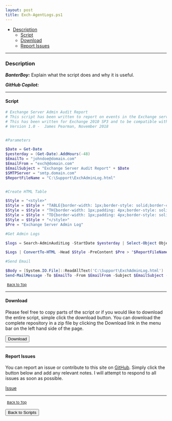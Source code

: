 ```yaml
---
layout: post
title: Exch-AgentLogs.ps1
---
```


- [Description](#description)
  - [Script](#script)
  - [Download](#download)
  - [Report Issues](#report-issues)

---

### Description

**_BanterBoy:_** Explain what the script does and why it is useful.

**_GitHub Copilot:_**

---

#### Script

```powershell
# Exchange Server Admin Audit Report
# This script has been written to report on events in the Exchange server admin audit log over the last 48 hours.
# This has been written for Exchange 2010 SP3 and to be compatible with PowerShell 2.0
# Version 1.0 -  James Pearman, November 2018


#Parameters

$Date = Get-Date
$yesterday = (Get-Date).AddHours(-48)
$EmailTo = "johndoe@domain.com"
$EmailFrom = "exch@domain.com"
$EmailSubject = "Exchange Server Audit Report" + $Date
$SMTPServer = "smtp.domain.com"
$ReportFileName = "C:\Support\ExchAdminLog.html"


#Create HTML Table

$Style = "<style>"
$Style = $Style + "TABLE{border-width: 1px;border-style: solid;border-color: black;border-collapse: collapse;}"
$Style = $Style + "TH{border-width: 1px;padding: 4px;border-style: solid;border-color: black;background-color: #BDBDBD}"
$Style = $Style + "TD{border-width: 1px;padding: 4px;border-style: solid;border-color: black;}"
$Style = $Style + "</style>"
$Pre = "Exchange Server Admin Log"

#Get Admin Logs

$logs = Search-AdminAuditLog -StartDate $yesterday | Select-Object ObjectModified, CmdletName, @{Expression = { $_.CmdletParameters }; Label = "CmdletParameters"; }, @{Expression = { $_.ModifiedProperties }; Label = "ModifiedProperties"; }, Caller, Succeeded, Error, RunDate

$Logs | ConvertTo-HTML -Head $Style -PreContent $Pre > "$ReportFileName"

#Send Email

$Body = [System.IO.File]::ReadAllText('C:\Support\ExchAdminLog.html')
Send-MailMessage -To $EmailTo -From $EmailFrom -Subject $EmailSubject -Body $Body -BodyAsHtml -SmtpServer $SMTPServer
```

<span style="font-size:11px;"><a href="#"><i class="fas fa-caret-up" aria-hidden="true" style="color: white; margin-right:5px;"></i>Back to Top</a></span>

---

#### Download

Please feel free to copy parts of the script or if you would like to download the entire script, simple click the download button. You can download the complete repository in a zip file by clicking the Download link in the menu bar on the left hand side of the page.

<button class="btn" type="submit" onclick="window.open('/PowerShell/scripts/Exchange/Exch-AgentLogs.ps1')">
    <i class="fa fa-cloud-download-alt">
    </i>
        Download
</button>

---

#### Report Issues

You can report an issue or contribute to this site on <a href="https://github.com/BanterBoy/scripts-blog/issues">GitHub</a>. Simply click the button below and add any relevant notes. I will attempt to respond to all issues as soon as possible.

<!-- Place this tag where you want the button to render. -->

<a class="github-button" href="https://github.com/BanterBoy/scripts-blog/issues/new?title=Exch-AgentLogs.ps1&body=There is a problem with this function. Please find details below." data-show-count="true" aria-label="Issue BanterBoy/scripts-blog on GitHub">Issue</a>

---

<span style="font-size:11px;"><a href="#"><i class="fas fa-caret-up" aria-hidden="true" style="color: white; margin-right:5px;"></i>Back to Top</a></span>

<a href="/menu/_pages/scripts.html">
    <button class="btn">
        <i class='fas fa-reply'>
        </i>
            Back to Scripts
    </button>
</a>

[1]: http://ecotrust-canada.github.io/markdown-toc
[2]: https://github.com/googlearchive/code-prettify
